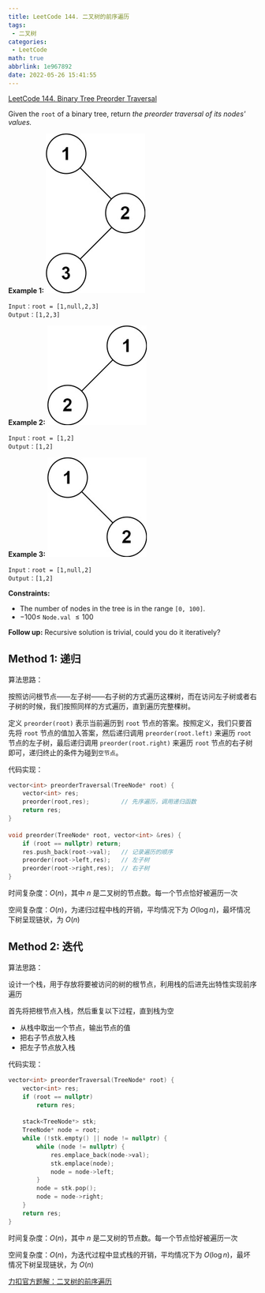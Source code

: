 ```yaml
---
title: LeetCode 144. 二叉树的前序遍历
tags:
 - 二叉树
categories:
 - LeetCode
math: true
abbrlink: 1e967892
date: 2022-05-26 15:41:55
---
```


[LeetCode 144. Binary Tree Preorder Traversal](https://leetcode-cn.com/problems/binary-tree-preorder-traversal/)

Given the `root` of a binary tree, return *the preorder traversal of its nodes' values.*


**Example 1:**
![](LeetCode144-二叉树的前序遍历/1.jpg)

    Input：root = [1,null,2,3]
    Output：[1,2,3]

**Example 2:**
![](LeetCode144-二叉树的前序遍历/2.jpg)

    Input：root = [1,2]
    Output：[1,2]

**Example 3:**
![](LeetCode144-二叉树的前序遍历/3.jpg)

    Input：root = [1,null,2]
    Output：[1,2]

**Constraints:**

 - The number of nodes in the tree is in the range `[0, 100]`.
 - $-100 \le$ `Node.val` $\le 100$
 

**Follow up:** Recursive solution is trivial, could you do it iteratively?



## Method 1: 递归


算法思路：

按照访问根节点——左子树——右子树的方式遍历这棵树，而在访问左子树或者右子树的时候，我们按照同样的方式遍历，直到遍历完整棵树。

定义 `preorder(root)` 表示当前遍历到 `root` 节点的答案。按照定义，我们只要首先将 `root` 节点的值加入答案，然后递归调用 `preorder(root.left)` 来遍历 `root` 节点的左子树，最后递归调用 `preorder(root.right)` 来遍历 `root` 节点的右子树即可，递归终止的条件为碰到`空节点`。

代码实现：

```cpp
vector<int> preorderTraversal(TreeNode* root) {
    vector<int> res;
    preorder(root,res);         // 先序遍历，调用递归函数
    return res;
}

void preorder(TreeNode* root, vector<int> &res) {
    if (root == nullptr) return;
    res.push_back(root->val);   // 记录遍历的顺序
    preorder(root->left,res);   // 左子树
    preorder(root->right,res);  // 右子树
}
```

时间复杂度：$O(n)$，其中 $n$ 是二叉树的节点数。每一个节点恰好被遍历一次

空间复杂度：$O(n)$，为递归过程中栈的开销，平均情况下为 $O(\log{n})$，最坏情况下树呈现链状，为 $O(n)$


## Method 2: 迭代


算法思路：

设计一个栈，用于存放将要被访问的树的根节点，利用栈的后进先出特性实现前序遍历

首先将把根节点入栈，然后重复以下过程，直到栈为空
 - 从栈中取出一个节点，输出节点的值
 - 把右子节点放入栈
 - 把左子节点放入栈

代码实现：

```cpp
vector<int> preorderTraversal(TreeNode* root) {
    vector<int> res;
    if (root == nullptr)
        return res;

    stack<TreeNode*> stk;
    TreeNode* node = root;
    while (!stk.empty() || node != nullptr) {
        while (node != nullptr) {
            res.emplace_back(node->val);
            stk.emplace(node);
            node = node->left;
        }
        node = stk.pop();
        node = node->right;
    }
    return res;
}
```

时间复杂度：$O(n)$，其中 $n$ 是二叉树的节点数。每一个节点恰好被遍历一次

空间复杂度：$O(n)$，为迭代过程中显式栈的开销，平均情况下为 $O(\log{n})$，最坏情况下树呈现链状，为 $O(n)$



[^_^]: 这部分被注释掉了
    ## Method 3: Morris遍历
    J. H. Morris 在 1979 年的论文「Traversing Binary Trees Simply and Cheaply」中首次提出

    Morris 遍历的核心思想是利用树的大量空闲指针，实现空间开销的极限缩减。其前序遍历规则总结如下：
    1. 新建临时节点，令该节点为 `root`；
    2. 如果当前节点的左子节点为空，将当前节点加入答案，并遍历当前节点的右子节点；
    3. 如果当前节点的左子节点不为空，在当前节点的左子树中找到当前节点在中序遍历下的前驱节点：
        - 如果前驱节点的右子节点为空，将前驱节点的右子节点设置为当前节点。然后将当前节点加入答案，并将前驱节点的右子节点更新为当前节点。当前节点更新为当前节点的左子节点。
        - 如果前驱节点的右子节点为当前节点，将它的右子节点重新设为空。当前节点更新为当前节点的右子节点。

    4. 重复步骤 2 和步骤 3，直到遍历结束。

    ```cpp
    vector<int> preorderTraversal(TreeNode *root) {
        vector<int> res;
        if (root == nullptr) {
            return res;
        }

        TreeNode *p1 = root, *p2 = nullptr;

        while (p1 != nullptr) {
            p2 = p1->left;
            if (p2 != nullptr) {
                while (p2->right != nullptr && p2->right != p1) {
                    p2 = p2->right;
                }
                if (p2->right == nullptr) {
                    res.emplace_back(p1->val);
                    p2->right = p1;
                    p1 = p1->left;
                    continue;
                } else {
                    p2->right = nullptr;
                }
            } else {
                res.emplace_back(p1->val);
            }
            p1 = p1->right;
        }
        return res;
    }
    ```

    时间复杂度：$O(n)$，其中 $n$ 是二叉树的节点数。没有左子树的节点只被访问一次，有左子树的节点被访问两次

    空间复杂度：$O(1)$，只操作已经存在的指针（树的空闲指针），因此只需要常数的额外空间


[力扣官方题解：二叉树的前序遍历](https://leetcode-cn.com/problems/binary-tree-preorder-traversal/solution/er-cha-shu-de-qian-xu-bian-li-by-leetcode-solution/)